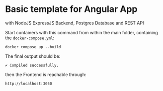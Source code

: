 # Basic template for Angular App 
with NodeJS ExpressJS Backend, Postgres Database and REST API

Start containers with this command from within the main folder, containing the `docker-compose.yml`:

```
docker compose up --build
```

The final output should be:  
```
✔ Compiled successfully.
```


then the Frontend is reachable through:
```
http://localhost:3050
```

